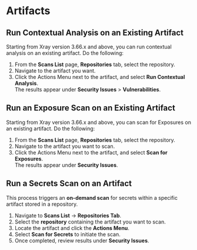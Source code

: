 # Artifacts

## Run Contextual Analysis on an Existing Artifact

Starting from Xray version 3.66.x and above, you can run contextual analysis on an existing artifact. Do the following:

1. From the **Scans List** page, **Repositories** tab, select the repository.
2. Navigate to the artifact you want.
3. Click the Actions Menu next to the artifact, and select **Run Contextual Analysis**.\
   The results appear under **Security Issues** > **Vulnerabilities**.

## Run an Exposure Scan on an Existing Artifact

Starting from Xray version 3.66.x and above, you can scan for Exposures on an existing artifact. Do the following:

1. From the **Scans List** page, **Repositories** tab, select the repository.
2. Navigate to the artifact you want to scan.
3. Click the Actions Menu next to the artifact, and select **Scan for Exposures**.\
   The results appear under **Security Issues**.

## **Run a Secrets Scan on an Artifact**

This process triggers an **on-demand scan** for secrets within a specific artifact stored in a repository.

1. Navigate to **Scans List** → **Repositories Tab**.
2. Select the **repository** containing the artifact you want to scan.
3. Locate the artifact and click the **Actions Menu**.
4. Select **Scan for Secrets** to initiate the scan.
5. Once completed, review results under **Security Issues**.
